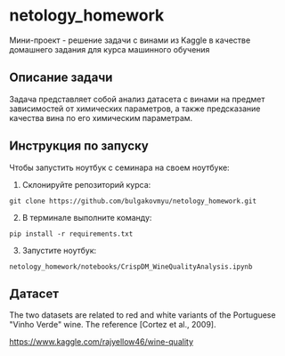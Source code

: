 # netology_homework

Мини-проект - решение задачи с винами из Kaggle в качестве домашнего задания для курса машинного обучения

## Описание задачи

Задача представляет собой анализ датасета с винами на предмет зависимостей от химических параметров, а также предсказание качества вина по его химическим параметрам.

## Инструкция по запуску 

Чтобы запустить ноутбук с семинара на своем ноутбуке:

1) Cклонируйте репозиторий курса:

`git clone https://github.com/bulgakovmyu/netology_homework.git`

2) В терминале выполните команду:

`pip install -r requirements.txt`

3) Запустите ноутбук:

`netology_homework/notebooks/CrispDM_WineQualityAnalysis.ipynb`




## Датасет

The two datasets are related to red and white variants of the Portuguese "Vinho Verde" wine. The reference [Cortez et al., 2009].

https://www.kaggle.com/rajyellow46/wine-quality